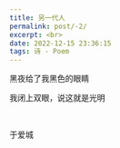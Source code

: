 ```yaml
---
title: 另一代人
permalink: post/-2/
excerpt: <br>
date: 2022-12-15 23:36:15
tags: 诗 - Poem
---
```


黑夜给了我黑色的眼睛

我闭上双眼，说这就是光明

<br>

于爱城